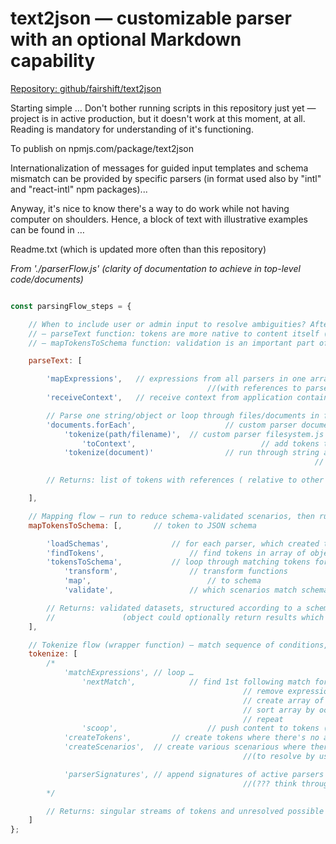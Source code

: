# text2json — customizable parser with an optional Markdown capability
[Repository: github/fairshift/text2json](https://github.com/fairshift/text2json)

Starting simple … Don't bother running scripts in this repository just yet — project is in active production, but it doesn't work at this moment, at all. Reading is mandatory for understanding of it's functioning.



To publish on npmjs.com/package/text2json



Internationalization of messages for guided input templates and schema mismatch can be provided by specific parsers (in format used also by "intl" and "react-intl" npm packages)...

Anyway, it's nice to know there's a way to do work while not having computer on shoulders. Hence, a block of text with illustrative examples can be found in …

Readme.txt (which is updated more often than this repository)


*From './parserFlow.js' (clarity of documentation to achieve in top-level code/documents)*
```js

const parsingFlow_steps = {

	// When to include user or admin input to resolve ambiguities? After …
	// — parseText function: tokens are more native to content itself (enabling representation/overlay)
	// — mapTokensToSchema function: validation is an important part of structuring data

	parseText: [

		'mapExpressions',	// expressions from all parsers in one array
											//(with references to parser components)
		'receiveContext',	// receive context from application container

		// Parse one string/object or loop through files/documents in filesystem
		'documents.forEach',					// custom parser document.js script
			'tokenize(path/filename)',	// custom parser filesystem.js script
				'toContext',							// add tokens to context (= mapping some tokens to a more accessible object)
			'tokenize(document)'				// run through string and expressions
																	// … using context when so defined

		// Returns: list of tokens with references ( relative to other tokens ; position in originating content )

	],

	// Mapping flow — run to reduce schema-validated scenarios, then run again with user or admin input
	mapTokensToSchema: [,		// token to JSON schema

		'loadSchemas',				// for each parser, which created tokens
		'findTokens',					// find tokens in array of objects for each schema (top-most property is collection/table) 
		'tokensToSchema',			// loop through matching tokens for each schema
			'transform',				// transform functions
			'map',							// to schema
			'validate',					// which scenarios match schema

		// Returns: validated datasets, structured according to a schema (either in SQL or NoSQL shape)
		//				 (object could optionally return results which didn't pass validation against JSON schema)
	],

	// Tokenize flow (wrapper function) — match sequence of conditions, return an array of potential matches
	tokenize: [
		/*
			'matchExpressions',	// loop …
				'nextMatch',			// find 1st following match for any potential expressions (1st conditions first …)
													// remove expressions without a match
													// create array of potentially matching expressions
													// sort array by occurence
													// repeat
				'scoop',					// push content to tokens (with optional nearby content)
			'createTokens',			// create tokens where there's no ambiguities
			'createScenarios',	// create various scenarious where there's multiple possibilities 
													//(to resolve by user / admin input)

			'parserSignatures',	// append signatures of active parsers
													//(??? think through validation)mapping wrapper function
		*/

		// Returns: singular streams of tokens and unresolved possible scenarios
	]
};
```
